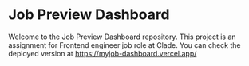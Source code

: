 # Job Preview Dashboard

Welcome to the Job Preview Dashboard repository. This project is an assignment for Frontend engineer job role at Clade.
You can check the deployed version at https://myjob-dashboard.vercel.app/

